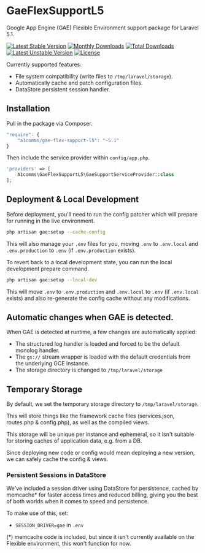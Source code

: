 # GaeFlexSupportL5

Google App Engine (GAE) Flexible Environment support package for Laravel 5.1.

[![Latest Stable Version](https://poser.pugx.org/a1comms/gae-flex-support-l5/v/stable)](https://packagist.org/packages/a1comms/gae-flex-support-l5)
[![Monthly Downloads](https://poser.pugx.org/a1comms/gae-flex-support-l5/d/monthly)](https://packagist.org/packages/a1comms/gae-flex-support-l5)
[![Total Downloads](https://poser.pugx.org/a1comms/gae-flex-support-l5/downloads)](https://packagist.org/packages/a1comms/gae-flex-support-l5)
[![Latest Unstable Version](https://poser.pugx.org/a1comms/gae-flex-support-l5/v/unstable)](https://packagist.org/packages/a1comms/gae-flex-support-l5)
[![License](https://poser.pugx.org/a1comms/gae-flex-support-l5/license)](https://packagist.org/packages/a1comms/gae-flex-support-l5)

Currently supported features:
 * File system compatibility (write files to `/tmp/laravel/storage`).
 * Automatically cache and patch configuration files.
 * DataStore persistent session handler.

 ## Installation

 Pull in the package via Composer.

 ```js
 "require": {
     "a1comms/gae-flex-support-l5": "~5.1"
 }
 ```

 Then include the service provider within `config/app.php`.

 ```php
 'providers' => [
     A1comms\GaeFlexSupportL5\GaeSupportServiceProvider::class
 ];
 ```

## Deployment & Local Development
Before deployment, you'll need to run the config patcher which will prepare for running in the live environment.

```bash
php artisan gae:setup --cache-config
```

This will also manage your `.env` files for you, moving `.env` to `.env.local` and `.env.production` to `.env` (if `.env.production` exists).

To revert back to a local development state, you can run the local development prepare command.

```bash
php artisan gae:setup --local-dev
```

This will move `.env` to `.env.production` and `.env.local` to `.env` (if `.env.local` exists) and also re-generate the config cache without any modifications.

## Automatic changes when GAE is detected.
When GAE is detected at runtime, a few changes are automatically applied:
 * The structured log handler is loaded and forced to be the default monolog handler.
 * The `gs://` stream wrapper is loaded with the default credentials from the underlying GCE instance.
 * The storage directory is changed to `/tmp/laravel/storage`

## Temporary Storage
By default, we set the temporary storage directory to `/tmp/laravel/storage`.

This will store things like the framework cache files (services.json, routes.php & config.php), as well as the compiled views.

This storage will be unique per instance and ephemeral, so it isn't suitable for storing caches of application data, e.g. from a DB.

Since deploying new code or config would mean deploying a new version, we can safely cache the config & views.

### Persistent Sessions in DataStore

We've included a session driver using DataStore for persistence, cached by memcache* for faster access times and reduced billing, giving you the best of both worlds when it comes to speed and persistence.

To make use of this, set:
- `SESSION_DRIVER=gae` in `.env`

(*) memcache code is included, but since it isn't currently available on the Flexible environment, this won't function for now.
